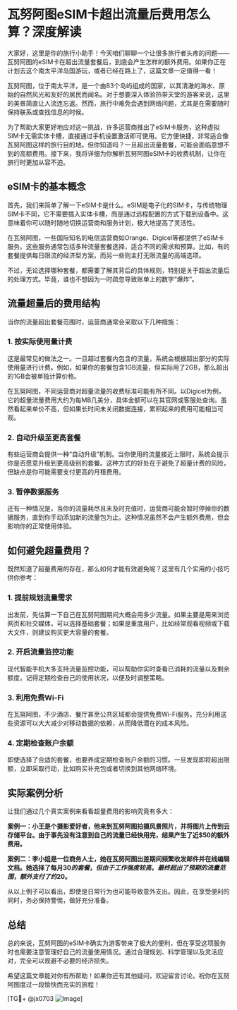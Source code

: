 # 瓦努阿图eSIM卡超出流量后费用怎么算？深度解读

大家好，这里是你的旅行小助手！今天咱们聊聊一个让很多旅行者头疼的问题——瓦努阿图的eSIM卡在超出流量套餐后，到底会产生怎样的额外费用。如果你正在计划去这个南太平洋岛国游玩，或者已经在路上了，这篇文章一定值得一看！

瓦努阿图，位于南太平洋，是一个由83个岛屿组成的国家，以其清澈的海水、原始的自然风光和友好的居民而闻名。对于想要深入体验热带天堂的游客来说，这里的美景简直让人流连忘返。然而，旅行中难免会遇到网络问题，尤其是在需要随时保持联系或查找信息的时候。

为了帮助大家更好地应对这一挑战，许多运营商推出了eSIM卡服务，这种虚拟SIM卡无需实体卡槽，直接通过手机设置激活即可使用。它方便快捷，非常适合像瓦努阿图这样的旅行目的地。但你知道吗？一旦超出流量套餐，可能会面临意想不到的高额费用。接下来，我将详细为你解析瓦努阿图eSIM卡的收费机制，让你在旅行时更加从容不迫。

## eSIM卡的基本概念

首先，我们来简单了解一下eSIM卡是什么。eSIM是电子化的SIM卡，与传统物理SIM卡不同，它不需要插入实体卡槽，而是通过远程配置的方式下载到设备中。这意味着你可以随时随地切换运营商和服务计划，极大地提高了灵活性。

在瓦努阿图，一些国际知名的电信运营商如Orange、Digicel等都提供了eSIM卡服务。这些服务通常包括多种流量套餐选择，适合不同的需求和预算。比如，有的套餐提供每日限流的经济型方案，而另一些则主打无限流量的高端选项。

不过，无论选择哪种套餐，都需要了解其背后的具体规则，特别是关于超出流量后的处理方式。毕竟，谁也不想因为一时疏忽导致账单上的数字“爆炸”。

## 流量超量后的费用结构

当你的流量超出套餐范围时，运营商通常会采取以下几种措施：

### 1. **按实际使用量计费**
这是最常见的做法之一。一旦超过套餐内包含的流量，系统会根据超出部分的实际使用量进行计费。例如，如果你的套餐包含1GB流量，但实际用了2GB，那么超出的1GB会被单独计算价格。

在瓦努阿图，不同运营商对超量流量的收费标准可能有所不同。以Digicel为例，它的超量流量费用大约为每MB几美分，具体金额可以在其官网或客服处查询。虽然看起来单价不高，但如果长时间未关闭数据连接，累积起来的费用可能相当可观。

### 2. **自动升级至更高套餐**
有些运营商会提供一种“自动升级”机制。当你使用的流量接近上限时，系统会提示你是否愿意升级到更高级别的套餐。这种方式的好处在于避免了超量计费的风险，但缺点是你可能需要支付更高的月租费用。

### 3. **暂停数据服务**
还有一种情况是，当你的流量耗尽且未及时充值时，运营商可能会暂时停掉你的数据服务，直到你手动添加新的流量包为止。这种情况虽然不会产生额外费用，但会影响你的正常使用体验。

## 如何避免超量费用？

既然知道了超量费用的存在，那么如何才能有效避免呢？这里有几个实用的小技巧供你参考：

### 1. **提前规划流量需求**
出发前，先估算一下自己在瓦努阿图期间大概会用多少流量。如果主要是用来浏览网页和社交媒体，可以选择基础套餐；如果是重度用户，比如经常观看视频或下载大文件，则建议购买更大容量的套餐。

### 2. **开启流量监控功能**
现代智能手机大多支持流量监控功能，可以帮助你实时查看已消耗的流量以及剩余额度。记得定期检查自己的使用状况，以便及时调整策略。

### 3. **利用免费Wi-Fi**
在瓦努阿图，不少酒店、餐厅甚至公共区域都会提供免费Wi-Fi服务。充分利用这些资源可以大大减少对移动数据的依赖，从而降低潜在的成本风险。

### 4. **定期检查账户余额**
即使选择了合适的套餐，也要养成定期检查账户余额的习惯。一旦发现即将超出限额，立即采取行动，比如购买补充包或者切换到其他网络环境。

## 实际案例分析

让我们通过几个真实案例来看看超量费用的影响究竟有多大：

**案例一：小王是个摄影爱好者，他来到瓦努阿图拍摄风景照片，并将图片上传到云存储平台。由于事先没有注意到自己的流量已经快用完，结果产生了近$50的额外费用。**

**案例二：李小姐是一位商务人士，她在瓦努阿图出差期间频繁收发邮件并在线编辑文档。她选择了每月$30的套餐，但由于工作强度较高，最终超出了预期的流量范围，额外支付了约$20。**

从以上例子可以看出，即使是日常行为也可能导致意外支出。因此，在享受便利的同时，务必保持警惕，做好充分准备。

## 总结

总的来说，瓦努阿图的eSIM卡确实为游客带来了极大的便利，但在享受这项服务时也需要注意管理好自己的流量使用情况。通过合理规划、科学管理以及灵活应对，完全可以规避不必要的经济损失。

希望这篇文章能对你有所帮助！如果你还有其他疑问，欢迎留言讨论。祝你在瓦努阿图度过一段愉快而充实的旅程！

[TG💪+ @jx0703 ![Image](https://github.com/user-attachments/assets/dbca1d08-cadb-493c-b0ec-ad6f7a83f270)]